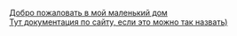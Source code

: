 [Добро пожаловать в мой маленький дом](https://discocode.ru/)<br/>
[Тут документация по сайту, если это можно так назвать)](https://discocode.ru/docs/site-document)
